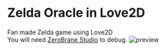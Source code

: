 # Zelda Oracle in Love2D

Fan made Zelda game using Love2D  
You will need [ZeroBrane Studio](https://studio.zerobrane.com/) to debug.
![preview](https://thumbs.gfycat.com/QuarterlyPeskyGoldenmantledgroundsquirrel-size_restricted.gif)